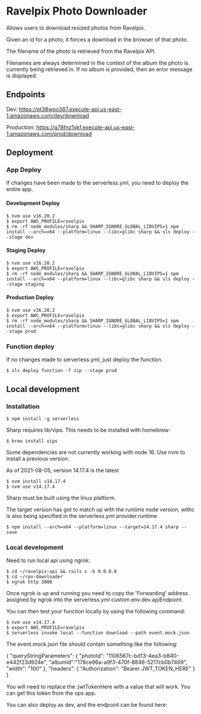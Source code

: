 # Ravelpix Photo Downloader

Allows users to download resized photos from Ravelpix.

Given an id for a photo, it forces a download in the browser of that photo.

The filename of the photo is retrieved from the Ravelpix API.

Filenames are always determined in the context of the album the photo is
currently being retrieved in. If no album is provided, then an error message
is displayed.

## Endpoints

Dev: https://et38wpo387.execute-api.us-east-1.amazonaws.com/dev/download

Production: https://g78fnz1xkf.execute-api.us-east-1.amazonaws.com/prod/download

## Deployment

### App Deploy

If changes have been made to the serverless.yml, you need to deploy the entire app.

#### Development Deploy
    $ nvm use v16.20.2
    $ export AWS_PROFILE=ravelpix
    $ rm -rf node_modules/sharp && SHARP_IGNORE_GLOBAL_LIBVIPS=1 npm install --arch=x64 --platform=linux --libc=glibc sharp && sls deploy --stage dev

#### Staging Deploy
    $ nvm use v16.20.2
    $ export AWS_PROFILE=ravelpix
    $ rm -rf node_modules/sharp && SHARP_IGNORE_GLOBAL_LIBVIPS=1 npm install --arch=x64 --platform=linux --libc=glibc sharp && sls deploy --stage staging

#### Production Deploy
    $ nvm use v16.20.2
    $ export AWS_PROFILE=ravelpix
    $ rm -rf node_modules/sharp && SHARP_IGNORE_GLOBAL_LIBVIPS=1 npm install --arch=x64 --platform=linux --libc=glibc sharp && sls deploy --stage prod

### Function deploy

If no changes made to serverless.yml, just deploy the function.

    $ sls deploy function -f zip --stage prod


## Local development

### Installation

    $ npm install -g serverless

Sharp requires lib/vips. This needs to be installed with homebrew:

    $ brew install vips

Some dependencies are not currently working with node 16. Use nvm to install a previous version:

As of 2021-08-05, version 14.17.4 is the latest 

    $ nvm install v14.17.4
    $ nvm use v14.17.4

Sharp must be built using the linux platform.

The target version has got to match up with the runtime node version, withc is also being specified
in the serverless.yml provider.runtime

    $ npm install --arch=x64 --platform=linux --target=14.17.4 sharp --save


### Local development

Need to run local api using ngrok:

    $ cd ~/ravelpix-api && rails s -b 0.0.0.0
    $ cd ~/rpx-downloader
    $ ngrok http 3000
     

Once ngrok is up and running you need to copy the 'Forwarding' address 
assigned by ngrok into the serverless.yml custom.env.dev.apiEndpoint.

You can then test your function locally by using the following command:

    $ nvm use v14.17.4
    $ export AWS_PROFILE=ravelpix
    $ serverless invoke local --function download --path event.mock.json

The event.mock.json file should contain something like the following:

{
  "queryStringParameters": {
    "photoId": "1106567c-bd13-4ea3-b840-e442f23d924e",
    "albumId":"178ce96a-a9f3-470f-8846-5217cb0b7469",
    "width": "100"
  },
  "headers": { "Authorization": "Bearer JWT_TOKEN_HERE" }
}

You will need to replace the :jwtTokenHere with a value that will work. You can get this token from the ops app.

You can also deploy as dev, and the endpoint can be found here:

